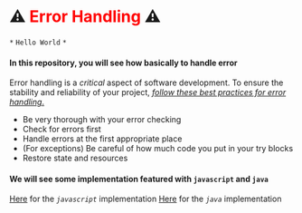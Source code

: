 # ⚠️ <span style="color:red">Error Handling</span> ⚠️
``*`` ``Hello World`` ``*``
#### In this repository, you will see how basically to handle error
Error handling is a *critical* aspect of software development. To ensure the stability and reliability of your project, <u>*follow these best practices for error handling*.</u>

* Be very thorough with your error checking
* Check for errors first
* Handle errors at the first appropriate place
* (For exceptions) Be careful of how much code you put in your try blocks
* Restore state and resources

#### We will see some implementation featured with ``javascript`` and ``java``
[Here]() for the *``javascript``* implementation
[Here]() for the *``java``* implementation